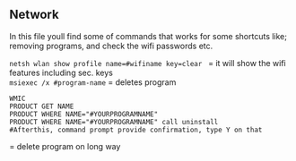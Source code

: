 ## Network
In this file youll find some of commands that works for some shortcuts like; removing programs, and check the wifi passwords etc. 
 
`netsh wlan show profile name=#wifiname key=clear ` = it will show the wifi features including sec. keys<br/>
`msiexec /x #program-name` = deletes program <br/>
```
WMIC
PRODUCT GET NAME
PRODUCT WHERE NAME="#YOURPROGRAMNAME"
PRODUCT WHERE NAME="#YOURPROGRAMNAME" call uninstall
#Afterthis, command prompt provide confirmation, type Y on that
```
= delete program on long way

